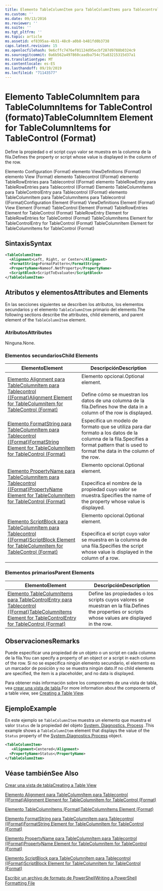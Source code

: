 ```yaml
---
title: Elemento TableColumnItem para TableColumnItems para Tablecontrol ((Format) | Microsoft Docs
ms.custom: ''
ms.date: 09/13/2016
ms.reviewer: ''
ms.suite: ''
ms.tgt_pltfrm: ''
ms.topic: article
ms.assetid: ef8395aa-4b31-48c0-a0b8-b481fd0b3738
caps.latest.revision: 15
ms.openlocfilehash: 9e6cffc7476ef01124d95ecbf287d9788b0324c9
ms.sourcegitcommit: 0a6b562a497860caadba754c75a83215315d37a1
ms.translationtype: MT
ms.contentlocale: es-ES
ms.lasthandoff: 09/19/2019
ms.locfileid: "71143577"
---
```

# <a name="tablecolumnitem-element-for-tablecolumnitems-for-tablecontrol-format"></a><span data-ttu-id="c3000-102">Elemento TableColumnItem para TableColumnItems for TableControl (formato)</span><span class="sxs-lookup"><span data-stu-id="c3000-102">TableColumnItem Element for TableColumnItems for TableControl (Format)</span></span>

<span data-ttu-id="c3000-103">Define la propiedad o el script cuyo valor se muestra en la columna de la fila.</span><span class="sxs-lookup"><span data-stu-id="c3000-103">Defines the property or script whose value is displayed in the column of the row.</span></span>

<span data-ttu-id="c3000-104">Elemento Configuration (Format) elemento ViewDefinitions (Format) elemento View (Format) elemento Tablecontrol ((Format) elemento TableRowEntries para Tablecontrol ((Format) elemento TableRowEntry para TableRowEntries para Tablecontrol ((Format) Elemento TableColumnItems para TableControlEntry para Tablecontrol ((Format) elemento TableColumnItem para TableColumnItems para Tablecontrol ((Format)</span><span class="sxs-lookup"><span data-stu-id="c3000-104">Configuration Element (Format) ViewDefinitions Element (Format) View Element (Format) TableControl Element (Format) TableRowEntries Element for TableControl (Format) TableRowEntry Element for TableRowEntries for TableControl (Format) TableColumnItems Element for TableControlEntry for TableControl (Format) TableColumnItem Element for TableColumnItems for TableControl (Format)</span></span>

## <a name="syntax"></a><span data-ttu-id="c3000-105">Sintaxis</span><span class="sxs-lookup"><span data-stu-id="c3000-105">Syntax</span></span>

```xml
<TableColumnItem>
  <Alignment>Left, Right, or Center</Alignment>
  <FormatString>FormatPattern</FormatString>
  <PropertyName>Nameof.NetProperty</PropertyName>
  <ScriptBlock>ScriptToEvaluate</ScriptBlock>
</TableColumnItem>
```

## <a name="attributes-and-elements"></a><span data-ttu-id="c3000-106">Atributos y elementos</span><span class="sxs-lookup"><span data-stu-id="c3000-106">Attributes and Elements</span></span>

<span data-ttu-id="c3000-107">En las secciones siguientes se describen los atributos, los elementos secundarios y el elemento `TableColumnItem` primario del elemento.</span><span class="sxs-lookup"><span data-stu-id="c3000-107">The following sections describe the attributes, child elements, and parent element of the `TableColumnItem` element.</span></span>

### <a name="attributes"></a><span data-ttu-id="c3000-108">Atributos</span><span class="sxs-lookup"><span data-stu-id="c3000-108">Attributes</span></span>

<span data-ttu-id="c3000-109">Ninguna.</span><span class="sxs-lookup"><span data-stu-id="c3000-109">None.</span></span>

### <a name="child-elements"></a><span data-ttu-id="c3000-110">Elementos secundarios</span><span class="sxs-lookup"><span data-stu-id="c3000-110">Child Elements</span></span>

|<span data-ttu-id="c3000-111">Elemento</span><span class="sxs-lookup"><span data-stu-id="c3000-111">Element</span></span>|<span data-ttu-id="c3000-112">Descripción</span><span class="sxs-lookup"><span data-stu-id="c3000-112">Description</span></span>|
|-------------|-----------------|
|[<span data-ttu-id="c3000-113">Elemento Alignment para TableColumnItem para Tablecontrol ((Format)</span><span class="sxs-lookup"><span data-stu-id="c3000-113">Alignment Element for TableColumnItem for TableControl (Format)</span></span>](./alignment-element-for-tablecolumnitem-for-tablecontrol-format.md)|<span data-ttu-id="c3000-114">Elemento opcional.</span><span class="sxs-lookup"><span data-stu-id="c3000-114">Optional element.</span></span><br /><br /> <span data-ttu-id="c3000-115">Define cómo se muestran los datos de una columna de la fila.</span><span class="sxs-lookup"><span data-stu-id="c3000-115">Defines how the data in a column of the row is displayed.</span></span>|
|[<span data-ttu-id="c3000-116">Elemento FormatString para TableColumnItem para Tablecontrol ((Format)</span><span class="sxs-lookup"><span data-stu-id="c3000-116">FormatString Element for TableColumnItem for TableControl (Format)</span></span>](./formatstring-element-for-tablecolumnitem-for-tablecontrol-format.md)|<span data-ttu-id="c3000-117">Especifica un modelo de formato que se utiliza para dar formato a los datos de la columna de la fila.</span><span class="sxs-lookup"><span data-stu-id="c3000-117">Specifies a format pattern that is used to format the data in the column of the row.</span></span>|
|[<span data-ttu-id="c3000-118">Elemento PropertyName para TableColumnItem para Tablecontrol ((Format)</span><span class="sxs-lookup"><span data-stu-id="c3000-118">PropertyName Element for TableColumnItem for TableControl (Format)</span></span>](./propertyname-element-for-tablecolumnitem-for-tablecontrol-format.md)|<span data-ttu-id="c3000-119">Elemento opcional.</span><span class="sxs-lookup"><span data-stu-id="c3000-119">Optional element.</span></span><br /><br /> <span data-ttu-id="c3000-120">Especifica el nombre de la propiedad cuyo valor se muestra.</span><span class="sxs-lookup"><span data-stu-id="c3000-120">Specifies the name of the property whose value is displayed.</span></span>|
|[<span data-ttu-id="c3000-121">Elemento ScriptBlock para TableColumnItem para Tablecontrol ((Format)</span><span class="sxs-lookup"><span data-stu-id="c3000-121">ScriptBlock Element for TableColumnItem for TableControl (Format)</span></span>](./scriptblock-element-for-tablecolumnitem-for-tablecontrol-format.md)|<span data-ttu-id="c3000-122">Elemento opcional.</span><span class="sxs-lookup"><span data-stu-id="c3000-122">Optional element.</span></span><br /><br /> <span data-ttu-id="c3000-123">Especifica el script cuyo valor se muestra en la columna de una fila.</span><span class="sxs-lookup"><span data-stu-id="c3000-123">Specifies the script whose value is displayed in the column of a row.</span></span>|

### <a name="parent-elements"></a><span data-ttu-id="c3000-124">Elementos primarios</span><span class="sxs-lookup"><span data-stu-id="c3000-124">Parent Elements</span></span>

|<span data-ttu-id="c3000-125">Elemento</span><span class="sxs-lookup"><span data-stu-id="c3000-125">Element</span></span>|<span data-ttu-id="c3000-126">Descripción</span><span class="sxs-lookup"><span data-stu-id="c3000-126">Description</span></span>|
|-------------|-----------------|
|[<span data-ttu-id="c3000-127">Elemento TableColumnItems para TableControlEntry para Tablecontrol ((Format)</span><span class="sxs-lookup"><span data-stu-id="c3000-127">TableColumnItems Element for TableControlEntry for TableControl (Format)</span></span>](./tablecolumnitems-element-for-tablerowentry-for-tablecontrol-format.md)|<span data-ttu-id="c3000-128">Define las propiedades o los scripts cuyos valores se muestran en la fila.</span><span class="sxs-lookup"><span data-stu-id="c3000-128">Defines the properties or scripts whose values are displayed in the row.</span></span>|

## <a name="remarks"></a><span data-ttu-id="c3000-129">Observaciones</span><span class="sxs-lookup"><span data-stu-id="c3000-129">Remarks</span></span>

<span data-ttu-id="c3000-130">Puede especificar una propiedad de un objeto o un script en cada columna de la fila.</span><span class="sxs-lookup"><span data-stu-id="c3000-130">You can specify a property of an object or a script in each column of the row.</span></span> <span data-ttu-id="c3000-131">Si no se especifica ningún elemento secundario, el elemento es un marcador de posición y no se muestra ningún dato.</span><span class="sxs-lookup"><span data-stu-id="c3000-131">If no child elements are specified, the item is a placeholder, and no data is displayed.</span></span>

<span data-ttu-id="c3000-132">Para obtener más información sobre los componentes de una vista de tabla, vea [crear una vista de tabla](./creating-a-table-view.md).</span><span class="sxs-lookup"><span data-stu-id="c3000-132">For more information about the components of a table view, see [Creating a Table View](./creating-a-table-view.md).</span></span>

## <a name="example"></a><span data-ttu-id="c3000-133">Ejemplo</span><span class="sxs-lookup"><span data-stu-id="c3000-133">Example</span></span>

<span data-ttu-id="c3000-134">En este ejemplo se `TableColumnItem` muestra un elemento que muestra el valor `Status` de la propiedad del objeto [System. Diagnostics. Process](/dotnet/api/System.Diagnostics.Process) .</span><span class="sxs-lookup"><span data-stu-id="c3000-134">This example shows a `TableColumnItem` element that displays the value of the `Status` property of the [System.Diagnostics.Process](/dotnet/api/System.Diagnostics.Process) object.</span></span>

```xml
<TableColumnItem>
   <Alignment>Centered</Alignment>
  <PropertyName>Status</PropertyName>
</TableColumnItem>

```

## <a name="see-also"></a><span data-ttu-id="c3000-135">Véase también</span><span class="sxs-lookup"><span data-stu-id="c3000-135">See Also</span></span>

[<span data-ttu-id="c3000-136">Crear una vista de tabla</span><span class="sxs-lookup"><span data-stu-id="c3000-136">Creating a Table View</span></span>](./creating-a-table-view.md)

[<span data-ttu-id="c3000-137">Elemento Alignment para TableColumnItem para Tablecontrol ((Format)</span><span class="sxs-lookup"><span data-stu-id="c3000-137">Alignment Element for TableColumnItem for TableControl (Format)</span></span>](./alignment-element-for-tablecolumnitem-for-tablecontrol-format.md)

[<span data-ttu-id="c3000-138">Elemento TableColumnItems (Format)</span><span class="sxs-lookup"><span data-stu-id="c3000-138">TableColumnItems Element (Format)</span></span>](./tablecolumnitems-element-for-tablerowentry-for-tablecontrol-format.md)

[<span data-ttu-id="c3000-139">Elemento FormatString para TableColumnItem para Tablecontrol ((Format)</span><span class="sxs-lookup"><span data-stu-id="c3000-139">FormatString Element for TableColumnItem for TableControl (Format)</span></span>](./formatstring-element-for-tablecolumnitem-for-tablecontrol-format.md)

[<span data-ttu-id="c3000-140">Elemento PropertyName para TableColumnItem para Tablecontrol ((Format)</span><span class="sxs-lookup"><span data-stu-id="c3000-140">PropertyName Element for TableColumnItem for TableControl (Format)</span></span>](./propertyname-element-for-tablecolumnitem-for-tablecontrol-format.md)

[<span data-ttu-id="c3000-141">Elemento ScriptBlock para TableColumnItem para Tablecontrol ((Format)</span><span class="sxs-lookup"><span data-stu-id="c3000-141">ScriptBlock Element for TableColumnItem for TableControl (Format)</span></span>](./scriptblock-element-for-tablecolumnitem-for-tablecontrol-format.md)

[<span data-ttu-id="c3000-142">Escribir un archivo de formato de PowerShell</span><span class="sxs-lookup"><span data-stu-id="c3000-142">Writing a PowerShell Formatting File</span></span>](./writing-a-powershell-formatting-file.md)
